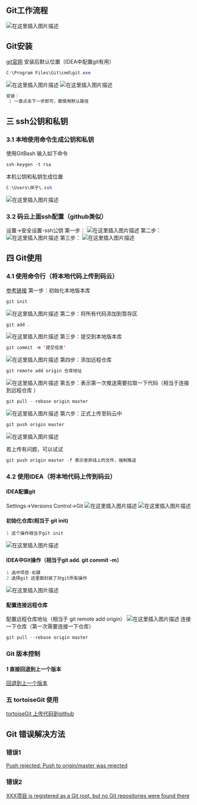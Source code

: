 ## Git工作流程
![在这里插入图片描述](01-git%E7%8E%AF%E5%A2%83%E6%90%AD%E5%BB%BA.assets/20200318153241264.png)
## Git安装
[git官网](https://git-scm.com/download)
安装后默认位置（IDEA中配置git有用）
```java
C:\Program Files\Git\cmd\git.exe
```

![在这里插入图片描述](01-git%E7%8E%AF%E5%A2%83%E6%90%AD%E5%BB%BA.assets/20200318153546184.png)
![在这里插入图片描述](01-git%E7%8E%AF%E5%A2%83%E6%90%AD%E5%BB%BA.assets/2020031815353630.png)

```java
安装：
 1 一直点击下一步即可，都使用默认路径
```
## 三 ssh公钥和私钥
### 3.1 本地使用命令生成公钥和私钥
使用GitBash 输入如下命令
```java
ssh-keygen -t rsa
```
本机公钥和私钥生成位置

```java
C:\Users\祥子\.ssh
```
![在这里插入图片描述](01-git%E7%8E%AF%E5%A2%83%E6%90%AD%E5%BB%BA.assets/2020031815441277.png)
### 3.2 码云上面ssh配置（github类似）
设置->安全设置-ssh公钥
第一步：
![在这里插入图片描述](01-git%E7%8E%AF%E5%A2%83%E6%90%AD%E5%BB%BA.assets/20200318154724512.png)
第二步：
![在这里插入图片描述](01-git%E7%8E%AF%E5%A2%83%E6%90%AD%E5%BB%BA.assets/20200318154758272.png)
第三步：
![在这里插入图片描述](01-git%E7%8E%AF%E5%A2%83%E6%90%AD%E5%BB%BA.assets/20200318155020180.png)

##  四 Git使用
### 4.1 使用命令行（将本地代码上传到码云）
[参考链接](https://www.cnblogs.com/www-yang-com/p/10427518.html)
第一步：初始化本地版本库

```java
git init
```
![在这里插入图片描述](01-git%E7%8E%AF%E5%A2%83%E6%90%AD%E5%BB%BA.assets/20200318161512290.png)
第二步：将所有代码添加到暂存区

```java
git add .
```
![在这里插入图片描述](01-git%E7%8E%AF%E5%A2%83%E6%90%AD%E5%BB%BA.assets/20200318161648159.png)
第三步：提交到本地版本库

```java
git commit -m '提交信息'
```
![在这里插入图片描述](01-git%E7%8E%AF%E5%A2%83%E6%90%AD%E5%BB%BA.assets/20200318161810976.png)
第四步：添加远程仓库

```java
git remote add origin 仓库地址

```
![在这里插入图片描述](01-git%E7%8E%AF%E5%A2%83%E6%90%AD%E5%BB%BA.assets/20200318162002672.png)
第五步：表示第一次推送需要拉取一下代码（相当于连接到远程仓库 ）

```java
git pull --rebase origin master
```
![在这里插入图片描述](01-git%E7%8E%AF%E5%A2%83%E6%90%AD%E5%BB%BA.assets/20200318162123552.png)
第六步：正式上传至码云中

```java
git push origin master
```
![在这里插入图片描述](01-git%E7%8E%AF%E5%A2%83%E6%90%AD%E5%BB%BA.assets/20200318162333396.png)

若上传有问题，可以试试   

```java
git push origin master -f 表示舍弃线上的文件，强制推送
```
### 4.2 使用IDEA（将本地代码上传到码云）
#### IDEA配置git 

Settings->Versions Control->Git
![在这里插入图片描述](01-git%E7%8E%AF%E5%A2%83%E6%90%AD%E5%BB%BA.assets/20200318165323171.png)
![在这里插入图片描述](01-git%E7%8E%AF%E5%A2%83%E6%90%AD%E5%BB%BA.assets/20200318165411525.png)
#### 初始化仓库(相当于 git init)

```java
1 这个操作相当于git init 
```

![在这里插入图片描述](01-git%E7%8E%AF%E5%A2%83%E6%90%AD%E5%BB%BA.assets/20200318170217369.png)
#### IDEA中Git操作（相当于git add. git commit -m）

```java
1 选中项目-右键
2 选择git 这里面封装了对git所有操作
```

![在这里插入图片描述](01-git%E7%8E%AF%E5%A2%83%E6%90%AD%E5%BB%BA.assets/20200318171235228.png)
#### 配置连接远程仓库
配置远程仓库地址（相当于 git remote add origin）
![在这里插入图片描述](01-git%E7%8E%AF%E5%A2%83%E6%90%AD%E5%BB%BA.assets/20200318171818978.png)
连接一下仓库（第一次需要连接一下仓库）
```java
git pull --rebase origin master
```
### Git 版本控制
#### 1 直接回退到上一个版本
[回退到上一个版本](https://blog.csdn.net/hehyyoulan/article/details/93193562)

### 五 tortoiseGit 使用

[tortoiseGit 上传代码到github](https://www.cnblogs.com/hjvsdr/p/7152141.html)



## Git 错误解决方法
### 错误1 
[Push rejected: Push to origin/master was rejected](https://blog.csdn.net/lzf1759891062/article/details/82222011)
### 错误2
[XXX项目 is registered as a Git root, but no Git repositories were found there](https://blog.csdn.net/yhch1024/article/details/81220858)
